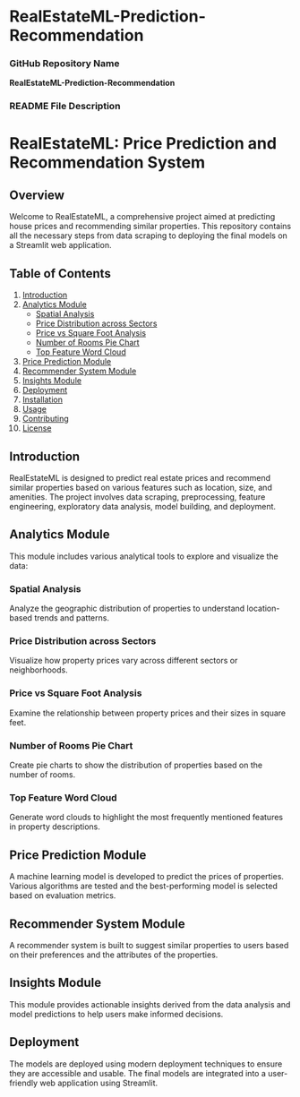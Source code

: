 # RealEstateML-Prediction-Recommendation
### GitHub Repository Name
**RealEstateML-Prediction-Recommendation**

### README File Description

# RealEstateML: Price Prediction and Recommendation System

## Overview
Welcome to RealEstateML, a comprehensive project aimed at predicting house prices and recommending similar properties. This repository contains all the necessary steps from data scraping to deploying the final models on a Streamlit web application.

## Table of Contents
1. [Introduction](#introduction)
2. [Analytics Module](#analytics-module)
    - [Spatial Analysis](#spatial-analysis)
    - [Price Distribution across Sectors](#price-distribution-across-sectors)
    - [Price vs Square Foot Analysis](#price-vs-square-foot-analysis)
    - [Number of Rooms Pie Chart](#number-of-rooms-pie-chart)
    - [Top Feature Word Cloud](#top-feature-word-cloud)
3. [Price Prediction Module](#price-prediction-module)
4. [Recommender System Module](#recommender-system-module)
5. [Insights Module](#insights-module)
6. [Deployment](#deployment)
7. [Installation](#installation)
8. [Usage](#usage)
9. [Contributing](#contributing)
10. [License](#license)

## Introduction
RealEstateML is designed to predict real estate prices and recommend similar properties based on various features such as location, size, and amenities. The project involves data scraping, preprocessing, feature engineering, exploratory data analysis, model building, and deployment.

## Analytics Module
This module includes various analytical tools to explore and visualize the data:

### Spatial Analysis
Analyze the geographic distribution of properties to understand location-based trends and patterns.

### Price Distribution across Sectors
Visualize how property prices vary across different sectors or neighborhoods.

### Price vs Square Foot Analysis
Examine the relationship between property prices and their sizes in square feet.

### Number of Rooms Pie Chart
Create pie charts to show the distribution of properties based on the number of rooms.

### Top Feature Word Cloud
Generate word clouds to highlight the most frequently mentioned features in property descriptions.

## Price Prediction Module
A machine learning model is developed to predict the prices of properties. Various algorithms are tested and the best-performing model is selected based on evaluation metrics.

## Recommender System Module
A recommender system is built to suggest similar properties to users based on their preferences and the attributes of the properties.

## Insights Module
This module provides actionable insights derived from the data analysis and model predictions to help users make informed decisions.

## Deployment
The models are deployed using modern deployment techniques to ensure they are accessible and usable. The final models are integrated into a user-friendly web application using Streamlit.

